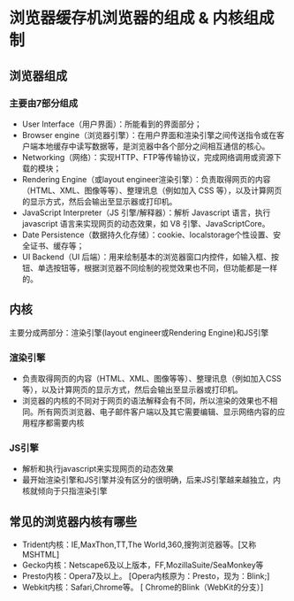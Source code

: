 # 浏览器缓存机浏览器的组成 & 内核组成制

## 浏览器组成

### 主要由7部分组成

* User Interface（用户界面）：所能看到的界面部分；
* Browser engine（浏览器引擎）：在用户界面和渲染引擎之间传送指令或在客户端本地缓存中读写数据等，是浏览器中各个部分之间相互通信的核心。
* Networking（网络）：实现HTTP、FTP等传输协议，完成网络调用或资源下载的模块；
* Rendering Engine（或layout engineer渲染引擎）：负责取得网页的内容（HTML、XML、图像等等）、整理讯息（例如加入 CSS 等），以及计算网页的显示方式，然后会输出至显示器或打印机。
* JavaScript Interpreter（JS 引擎/解释器）：解析 Javascript 语言，执行 javascript 语言来实现网页的动态效果，如 V8 引擎、JavaScriptCore。
* Date Persistence（数据持久化存储）：cookie、localstorage个性设置、安全证书、缓存等；
* UI Backend（UI 后端）：用来绘制基本的浏览器窗口内控件，如输入框、按钮、单选按钮等，根据浏览器不同绘制的视觉效果也不同，但功能都是一样的。

## 内核

主要分成两部分：渲染引擎(layout engineer或Rendering Engine)和JS引擎

### 渲染引擎

* 负责取得网页的内容（HTML、XML、图像等等）、整理讯息（例如加入CSS等），以及计算网页的显示方式，然后会输出至显示器或打印机。
* 浏览器的内核的不同对于网页的语法解释会有不同，所以渲染的效果也不相同。所有网页浏览器、电子邮件客户端以及其它需要编辑、显示网络内容的应用程序都需要内核

### JS引擎

* 解析和执行javascript来实现网页的动态效果
* 最开始渲染引擎和JS引擎并没有区分的很明确，后来JS引擎越来越独立，内核就倾向于只指渲染引擎

## 常见的浏览器内核有哪些

* Trident内核：IE,MaxThon,TT,The World,360,搜狗浏览器等。[又称MSHTML]
* Gecko内核：Netscape6及以上版本，FF,MozillaSuite/SeaMonkey等
* Presto内核：Opera7及以上。 [Opera内核原为：Presto，现为：Blink;]
* Webkit内核：Safari,Chrome等。 [ Chrome的Blink（WebKit的分支）]

